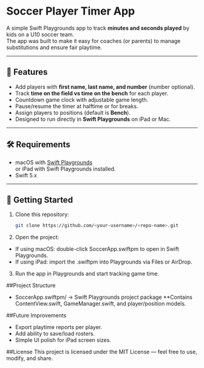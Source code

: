# Soccer Player Timer App

A simple Swift Playgrounds app to track **minutes and seconds played** by kids on a U10 soccer team.  
The app was built to make it easy for coaches (or parents) to manage substitutions and ensure fair playtime.

---

## 📱 Features
- Add players with **first name, last name, and number** (number optional).
- Track **time on the field vs time on the bench** for each player.
- Countdown game clock with adjustable game length.
- Pause/resume the timer at halftime or for breaks.
- Assign players to positions (default is **Bench**).
- Designed to run directly in **Swift Playgrounds** on iPad or Mac.

---

## 🛠 Requirements
- macOS with [Swift Playgrounds](https://apps.apple.com/us/app/swift-playgrounds/id908519492?mt=12)  
  or iPad with Swift Playgrounds installed.
- Swift 5.x

---

## 🚀 Getting Started
1. Clone this repository:
   ```bash
   git clone https://github.com/<your-username>/<repo-name>.git
2. Open the project:
- If using macOS: double-click SoccerApp.swiftpm to open in Swift Playgrounds.
- If using iPad: import the .swiftpm into Playgrounds via Files or AirDrop.
3. Run the app in Playgrounds and start tracking game time.


##Project Structure
 * SoccerApp.swiftpm/ → Swift Playgrounds project package
 **Contains ContentView.swift, GameManager.swift, and player/position models.

##Future Improvements
- Export playtime reports per player.
- Add ability to save/load rosters.
- Simple UI polish for iPad screen sizes.

##License
This project is licensed under the MIT License — feel free to use, modify, and share.
